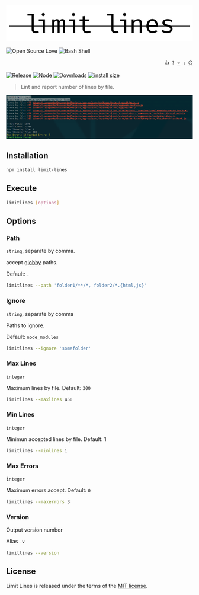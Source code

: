 <p align="center">
  <img src="./docs/logo.svg" alt="limit lines" width="600">
<p>

![Open Source Love](https://badges.frapsoft.com/os/v3/open-source.svg) <img src="https://badges.frapsoft.com/bash/v1/bash-150x25.png?v=103" alt="Bash Shell" width="120">

<p align="right">
  <code> 👍 ? <a href="https://github.com/tiagoporto/limit-lines/stargazers">⭐</a> : <a href="https://github.com/tiagoporto/limit-lines/issues">😞</a></code>
</p>

[![Release](https://img.shields.io/npm/v/limit-lines.svg?style=flat-square&label=release)](https://github.com/tiagoporto/limit-lines/releases)
[![Node](https://img.shields.io/node/v/limit-lines.svg?style=flat-square)](https://www.npmjs.com/package/limit-lines)
[![Downloads](https://img.shields.io/npm/dt/limit-lines.svg?style=flat-square)](https://www.npmjs.com/package/limit-lines)
[![install size](https://packagephobia.now.sh/badge?p=limit-lines)](https://packagephobia.now.sh/result?p=limit-lines)

<!-- [![Coverage Status](https://img.shields.io/coveralls/tiagoporto/limit-lines.svg?style=flat-square)](https://coveralls.io/github/tiagoporto/limit-lines) -->
<!-- [![Mutation testing cover](https://badge.stryker-mutator.io/github.com/tiagoporto/limit-lines/main)](https://stryker-mutator.github.io) -->

> Lint and report number of lines by file.

![Screenshot](./docs/Screenshot.png)

## Installation

```bash
npm install limit-lines
```

## Execute

```bash
limitlines [options]
```

## Options

### Path

`string`, separate by comma.

accept [globby](https://github.com/sindresorhus/globby) paths.

Default: `.`

```bash
limitlines --path 'folder1/**/*, folder2/*.{html,js}'
```

### Ignore

`string`, separate by comma

Paths to ignore.

Default: `node_modules`

```bash
limitlines --ignore 'somefolder'
```

### Max Lines

`integer`

Maximum lines by file. Default: `300`

```bash
limitlines --maxlines 450
```

### Min Lines

`integer`

Minimun accepted lines by file. Default: 1

```bash
limitlines --minlines 1
```

### Max Errors

`integer`

Maximum errors accept. Default: `0`

```bash
limitlines --maxerrors 3
```

### Version

Output version number

Alias `-v`

```bash
limitlines --version
```

## License

Limit Lines is released under the terms of the [MIT license](https://github.com/tiagoporto/limit-lines/blob/main/LICENSE).
